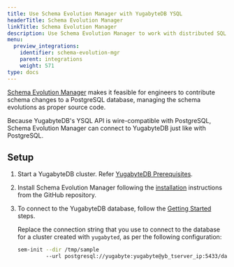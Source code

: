 ```yaml
---
title: Use Schema Evolution Manager with YugabyteDB YSQL
headerTitle: Schema Evolution Manager
linkTitle: Schema Evolution Manager
description: Use Schema Evolution Manager to work with distributed SQL databases in YugabyteDB.
menu:
  preview_integrations:
    identifier: schema-evolution-mgr
    parent: integrations
    weight: 571
type: docs
---
```


[Schema Evolution Manager](https://github.com/mbryzek/schema-evolution-manager) makes it feasible for engineers to contribute schema changes to a PostgreSQL database, managing the schema evolutions as proper source code.

Because YugabyteDB's YSQL API is wire-compatible with PostgreSQL, Schema Evolution Manager can connect to YugabyteDB just like with PostgreSQL.

## Setup

1. Start a YugabyteDB cluster. Refer [YugabyteDB Prerequisites](../../tools/#yugabytedb-prerequisites).
1. Install Schema Evolution Manager following the [installation](https://github.com/mbryzek/schema-evolution-manager#installation) instructions from the GitHub repository.
1. To connect to the YugabyteDB database, follow the [Getting Started](https://github.com/mbryzek/schema-evolution-manager#getting-started) steps.

    Replace the connection string that you use to connect to the database for a cluster created with `yugabyted`, as per the following configuration:

    ```sh
    sem-init --dir /tmp/sample
             --url postgresql://yugabyte:yugabyte@yb_tserver_ip:5433/database_name
    ```
